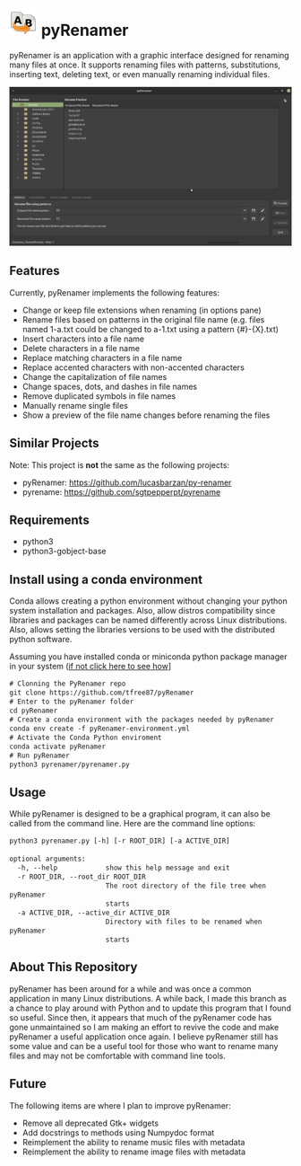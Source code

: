 # <img src="images/pyrenamer.png" alt="icon" width="50"/> pyRenamer

pyRenamer is an application with a graphic interface designed for renaming many files at once. It supports renaming files with patterns, substitutions, inserting text, deleting text, or even manually renaming individual files. 

![screenshot](screenshots/screenshot.png)

## Features

Currently, pyRenamer implements the following features:
- Change or keep file extensions when renaming (in options pane)
- Rename files based on patterns in the original file name (e.g. files named 1-a.txt could be changed to a-1.txt using a pattern {#}-{X}.txt)
- Insert characters into a file name
- Delete characters in a file name
- Replace matching characters in a file name
- Replace accented characters with non-accented characters
- Change the capitalization of file names
- Change spaces, dots, and dashes in file names
- Remove duplicated symbols in file names
- Manually rename single files
- Show a preview of the file name changes before renaming the files

## Similar Projects

Note: This project is **not** the same as the following projects:
- pyRenamer: https://github.com/lucasbarzan/py-renamer
- pyrename: https://github.com/sgtpepperpt/pyrename

## Requirements
- python3
- python3-gobject-base

## Install using a conda environment
Conda allows creating a python environment without changing your python system installation and packages. Also, allow distros compatibility since libraries and packages can be named differently across Linux distributions. Also, allows setting the libraries versions to be used with the distributed python software.

Assuming you have installed conda or miniconda python package manager in your system ([if not click here to see how](https://docs.conda.io/en/latest/miniconda.html)]

```
# Clonning the PyRenamer repo
git clone https://github.com/tfree87/pyRenamer
# Enter to the pyRenamer folder
cd pyRenamer
# Create a conda environment with the packages needed by pyRenamer
conda env create -f pyRenamer-environment.yml
# Activate the Conda Python enviroment
conda activate pyRenamer
# Run pyRenamer
python3 pyrenamer/pyrenamer.py
```
## Usage

While pyRenamer is designed to be a graphical program, it can also be called from the command line. Here are the command line options:

```
python3 pyrenamer.py [-h] [-r ROOT_DIR] [-a ACTIVE_DIR]

optional arguments:
  -h, --help            show this help message and exit
  -r ROOT_DIR, --root_dir ROOT_DIR
                        The root directory of the file tree when pyRenamer
                        starts
  -a ACTIVE_DIR, --active_dir ACTIVE_DIR
                        Directory with files to be renamed when pyRenamer
                        starts
```

## About This Repository
pyRenamer has been around for a while and was once a common application in many Linux distributions. A while back, I made this branch as a chance to play around with Python and to update this program that I found so useful. Since then, it appears that much of the pyRenamer code has gone unmaintained so I am making an effort to revive the code and make pyRenamer a useful application once again. I believe pyRenamer still has some value and can be a useful tool for those who want to rename many files and may not be comfortable with command line tools.

## Future
The following items are where I plan to improve pyRenamer:

- Remove all deprecated Gtk+ widgets
- Add docstrings to methods using Numpydoc format
- Reimplement the ability to rename music files with metadata
- Reimplement the ability to rename image files with metadata
